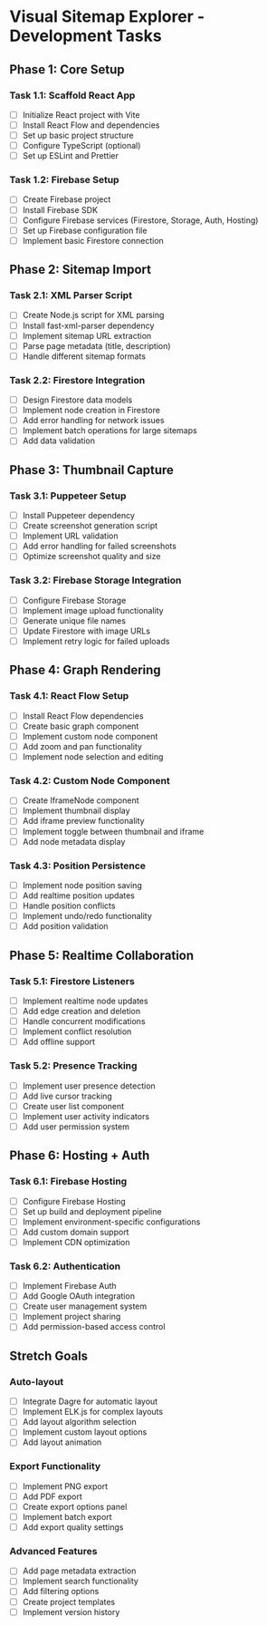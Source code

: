 # Visual Sitemap Explorer - Development Tasks

## Phase 1: Core Setup

### Task 1.1: Scaffold React App
- [ ] Initialize React project with Vite
- [ ] Install React Flow and dependencies
- [ ] Set up basic project structure
- [ ] Configure TypeScript (optional)
- [ ] Set up ESLint and Prettier

### Task 1.2: Firebase Setup
- [ ] Create Firebase project
- [ ] Install Firebase SDK
- [ ] Configure Firebase services (Firestore, Storage, Auth, Hosting)
- [ ] Set up Firebase configuration file
- [ ] Implement basic Firestore connection

## Phase 2: Sitemap Import

### Task 2.1: XML Parser Script
- [ ] Create Node.js script for XML parsing
- [ ] Install fast-xml-parser dependency
- [ ] Implement sitemap URL extraction
- [ ] Parse page metadata (title, description)
- [ ] Handle different sitemap formats

### Task 2.2: Firestore Integration
- [ ] Design Firestore data models
- [ ] Implement node creation in Firestore
- [ ] Add error handling for network issues
- [ ] Implement batch operations for large sitemaps
- [ ] Add data validation

## Phase 3: Thumbnail Capture

### Task 3.1: Puppeteer Setup
- [ ] Install Puppeteer dependency
- [ ] Create screenshot generation script
- [ ] Implement URL validation
- [ ] Add error handling for failed screenshots
- [ ] Optimize screenshot quality and size

### Task 3.2: Firebase Storage Integration
- [ ] Configure Firebase Storage
- [ ] Implement image upload functionality
- [ ] Generate unique file names
- [ ] Update Firestore with image URLs
- [ ] Implement retry logic for failed uploads

## Phase 4: Graph Rendering

### Task 4.1: React Flow Setup
- [ ] Install React Flow dependencies
- [ ] Create basic graph component
- [ ] Implement custom node component
- [ ] Add zoom and pan functionality
- [ ] Implement node selection and editing

### Task 4.2: Custom Node Component
- [ ] Create IframeNode component
- [ ] Implement thumbnail display
- [ ] Add iframe preview functionality
- [ ] Implement toggle between thumbnail and iframe
- [ ] Add node metadata display

### Task 4.3: Position Persistence
- [ ] Implement node position saving
- [ ] Add realtime position updates
- [ ] Handle position conflicts
- [ ] Implement undo/redo functionality
- [ ] Add position validation

## Phase 5: Realtime Collaboration

### Task 5.1: Firestore Listeners
- [ ] Implement realtime node updates
- [ ] Add edge creation and deletion
- [ ] Handle concurrent modifications
- [ ] Implement conflict resolution
- [ ] Add offline support

### Task 5.2: Presence Tracking
- [ ] Implement user presence detection
- [ ] Add live cursor tracking
- [ ] Create user list component
- [ ] Implement user activity indicators
- [ ] Add user permission system

## Phase 6: Hosting + Auth

### Task 6.1: Firebase Hosting
- [ ] Configure Firebase Hosting
- [ ] Set up build and deployment pipeline
- [ ] Implement environment-specific configurations
- [ ] Add custom domain support
- [ ] Implement CDN optimization

### Task 6.2: Authentication
- [ ] Implement Firebase Auth
- [ ] Add Google OAuth integration
- [ ] Create user management system
- [ ] Implement project sharing
- [ ] Add permission-based access control

## Stretch Goals

### Auto-layout
- [ ] Integrate Dagre for automatic layout
- [ ] Implement ELK.js for complex layouts
- [ ] Add layout algorithm selection
- [ ] Implement custom layout options
- [ ] Add layout animation

### Export Functionality
- [ ] Implement PNG export
- [ ] Add PDF export
- [ ] Create export options panel
- [ ] Implement batch export
- [ ] Add export quality settings

### Advanced Features
- [ ] Add page metadata extraction
- [ ] Implement search functionality
- [ ] Add filtering options
- [ ] Create project templates
- [ ] Implement version history
